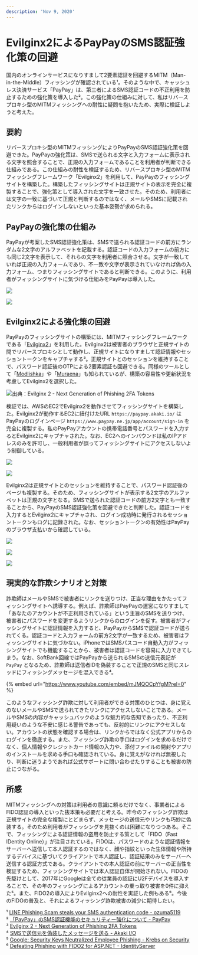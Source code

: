 ```yaml
---
description: 'Nov 9, 2020'
---
```


# Evilginx2によるPayPayのSMS認証強化策の回避

国内のオンラインサービスになりすまして2要素認証を回避するMITM（Man-in-the-Middle）フィッシングが確認されている¹。そのような中で、キャッシュレス決済サービス「PayPay」は、第三者によるSMS認証コードの不正利用を防止するための強化策を導入した²。この強化策の仕組みに対して、私はリバースプロキシ型のMITMフィッシングへの耐性に疑問を抱いたため、実際に検証しようと考えた。

## 要約

リバースプロキシ型のMITMフィッシングによりPayPayのSMS認証強化策を回避できた。PayPayの強化策は、SMSで送られる文字と入力フォームに表示される文字を照合することで、正規の入力フォームであることを利用者が判断できる仕組みである。この仕組みの耐性を検証するため、リバースプロキシ型のMITMフィッシングフレームワーク「Evilginx2」を利用して、PayPayのフィッシングサイトを構築した。構築したフィッシングサイトは正規サイトの表示を完全に複製することで、強化策として導入された文字を一致させた。そのため、利用者には文字の一致に基づいて正規と判断するのではなく、メールやSMSに記載されたリンクからはログインしないといった基本姿勢が求められる。

## PayPayの強化策の仕組み

PayPayが考案したSMS認証強化策は、SMSで送られる認証コードの前方にランダムな2文字のアルファベットを記載する。認証コードの入力フォームの前方にも同じ2文字を表示して、それらの文字を利用者に照合させる。文字が一致していれば正規の入力フォームであり、不一致や文字が表示されていなければ偽の入力フォーム、つまりフィッシングサイトであると判断できる。このように、利用者がフィッシングサイトに気づける仕組みをPayPayは導入した。

![](../.gitbook/assets/sp_paypay_sms.png)

![](../.gitbook/assets/sp_paypay_sms_form.png)

## Evilginx2による強化策の回避

PayPayのフィッシングサイトの構築には、MITMフィッシングフレームワークである「[Evilginx2](https://github.com/kgretzky/evilginx2)」を利用した。Evilginx2は被害者のブラウザと正規サイトの間でリバースプロキシとして動作し、正規サイトになりすまして認証情報やセッショントークンをキャプチャする³。正規サイトとのセッションを維持することで、パスワード認証後のOTPによる2要素認証も回避できる。同様のツールとして「[Modlishka](https://github.com/drk1wi/Modlishka)」や「[Muraena](https://github.com/muraenateam/muraena)」も知られているが、構築の容易性や更新状況を考慮してEvilginx2を選択した。

![&#x51FA;&#x5178;&#xFF1A;Evilginx 2 - Next Generation of Phishing 2FA Tokens](../.gitbook/assets/evilginx2_diagram.png)

検証では、AWSのEC2でEvilginx2を動作させてフィッシングサイトを構築した。Evilginx2が動作するEC2に紐付けたURL `https://paypay.akaki.io/` はPayPayのログインページ `https://www.paypay.ne.jp/app/account/sign-in` を完全に複製する。私のPayPayアカウントの携帯電話番号とパスワードを入力するとEvilginx2にキャプチャされた。なお、EC2へのインバウンドは私のIPアドレスのみを許可し、一般利用者が誤ってフィッシングサイトにアクセスしないよう制御している。

![](../.gitbook/assets/sp_fake_paypay.png)

![](../.gitbook/assets/evilginx2_pw.png)

Evilginx2は正規サイトとのセッションを維持することで、パスワード認証後のページも複製する。そのため、フィッシングサイトが表示する2文字のアルファベットは正規の文字となる。SMSで送られた認証コードの前方2文字とも一致することから、PayPayのSMS認証強化策を回避できたと判断した。認証コードを入力するとEvilginx2にキャプチャされ、ログイン成功時に発行されるセッショントークンもログに記録された。なお、セッショントークンの有効性はPayPayのブラウザ支払いから確認している。

![](../.gitbook/assets/sp_fake_paypay_sms.png)

![](../.gitbook/assets/sp_fake_paypay_form.png)

![](../.gitbook/assets/evilginx2_otp.png)

## 現実的な詐欺シナリオと対策

詐欺師はメールやSMSで被害者にリンクを送りつけ、正当な理由をかたってフィッシングサイトへ誘導する。例えば、詐欺師はPayPayの運営になりすまして「あなたのアカウントが不正利用されている」という主旨のSMSを送りつけ、被害者にパスワードを変更するようリンクからのログインを促す。被害者がフィッシングサイトに認証情報を入力すると、PayPayからSMSで認証コードが送られてくる。認証コードと入力フォームの前方2文字が一致するため、被害者はフィッシングサイトに気づかない。iPhoneではSMSパスコード自動入力がフィッシングサイトでも機能することから、被害者は認証コードを容易に入力できてしまう。なお、SoftBank回線ではPayPayから送られるSMSの送信元表記が `PayPay` となるため、詐欺師は送信者IDを偽装することで正規のSMSと同じスレッドにフィッシングメッセージを混入できる⁴。

{% embed url="https://www.youtube.com/embed/mJMQOCpYfgM?rel=0" %}

このようなフィッシング詐欺に対して利用者ができる対策のひとつは、身に覚えのないメールやSMSで送られてきたリンクにアクセスしないことである。メールやSMSの内容がキャッシュバックのような魅力的な告知であったり、不正利用疑いのような不安に感じる警告であっても、反射的にリンクにアクセスしない。アカウントの状態を確認する場合は、リンクからではなく公式アプリからのログインを徹底する。また、フィッシング詐欺の手口はログインを求めるだけでなく、個人情報やクレジットカード情報の入力や、添付ファイルの開封やアプリのインストールを求める手口も確認されている。身に覚えがなければ無視したり、判断に迷うようであれば公式サポートに問い合わせたりすることも被害の防止につながる。

## 所感

MITMフィッシングへの対策は利用者の意識に頼るだけでなく、事業者によるFIDO認証の導入といった抜本策も必要だと考える。昨今のフィッシング詐欺は正規サイトの完全な複製にとどまらず、メッセージの送信元やリンクも巧妙に偽装する。そのため利用者がフィッシングを見抜くのは困難になりつつある。そこで、フィッシングによる認証情報の盗用を防止する策として「FIDO（Fast IDentity Online）」が注目されている。FIDOは、パスワードのような認証情報をサーバーへ送信して本人認証するのではなく、顔や指紋といった生体情報や所持するデバイスに基づいてクライアントで本人認証し、認証結果のみをサーバーへ送信する認証方式である。クライアントでの本人認証の前にサーバーの正当性を検証するため、フィッシングサイトでは本人認証自体が開始されない。FIDOの先駆けとして、2017年にGoogleは全ての従業員の認証にU2Fデバイスを導入することで、その年のフィッシングによるアカウントの乗っ取り被害を0件に抑えた⁵。また、FIDO2の導入によりEvilginx2への耐性を実証した例もある⁶。今後のFIDOの普及と、それによるフィッシング詐欺被害の減少に期待したい。



¹ [LINE Phishing Scam steals your SMS authentication code - ozuma5119](https://medium.com/@ozuma5119/line-phishing-scam-steals-your-sms-authentication-code-ee8b83585b81)  
² [「PayPay」のSMS認証機能のセキュリティー強化について - PayPay](https://about.paypay.ne.jp/pr/20200624/01/)  
³ [Evilginx 2 - Next Generation of Phishing 2FA Tokens](https://breakdev.org/evilginx-2-next-generation-of-phishing-2fa-tokens/)  
⁴ [SMSで送信元を偽装したメッセージを送る - Akaki I/O](../2019/sms_spoofing.md)  
⁵ [Google: Security Keys Neutralized Employee Phishing - Krebs on Security](https://krebsonsecurity.com/2018/07/google-security-keys-neutralized-employee-phishing/)  
⁶ [Defeating Phishing with FIDO2 for ASP.NET - IdentityServer](https://www.identityserver.com/articles/defeating-phishing-with-fido2-for-aspnet)


